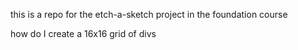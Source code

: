 this is a repo for the etch-a-sketch project in the foundation course

how do I create a 16x16 grid of divs